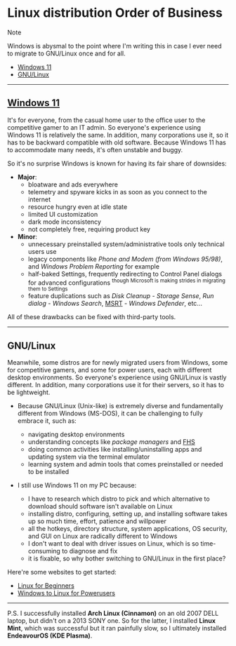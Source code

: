 # Linux distribution Order of Business
> [!NOTE]
> Windows is abysmal to the point where I'm writing this in case I ever need to migrate to GNU/Linux once and for all.

- [Windows 11](#windows-11)
- [GNU/Linux](#gnulinux)

---
## [Windows 11](https://github.com/nhantrichuyenanh/win-11-ofb "nhantrichuyenanh")
It's for everyone, from the casual home user to the office user to the competitive gamer to an IT admin. So everyone's experience using Windows 11 is relatively the same. In addition, many corporations use it, so it has to be backward compatible with old software. Because Windows 11 has to accommodate many needs, it's often unstable and buggy.

So it's no surprise Windows is known for having its fair share of downsides:
- **Major**:
  - bloatware and ads everywhere
  - telemetry and spyware kicks in as soon as you connect to the internet  
  - resource hungry even at idle state  
  - limited UI customization
  - dark mode inconsistency
  - not completely free, requiring product key  
- **Minor**:
  - unnecessary preinstalled system/administrative tools only technical users use  
  - legacy components like *Phone and Modem (from Windows 95/98)*, and *Windows Problem Reporting* for example
  - half-baked Settings, frequently redirecting to Control Panel dialogs for advanced configurations <sup>though Microsoft is making strides in migrating them to Settings</sup>
  - feature duplications such as *Disk Cleanup* - *Storage Sense*, *Run dialog* - *Windows Search*, [MSRT](https://wikipedia.org/wiki/Malicious_Software_Removal_Tool) - *Windows Defender*, etc...  

All of these drawbacks can be fixed with third-party tools.

---
## GNU/Linux
Meanwhile, some distros are for newly migrated users from Windows, some for competitive gamers, and some for power users, each with different desktop environments. So everyone's experience using GNU/Linux is vastly different. In addition, many corporations use it for their servers, so it has to be lightweight.

- Because GNU/Linux (Unix-like) is extremely diverse and fundamentally different from Windows (MS-DOS), it can be challenging to fully embrace it, such as:
  - navigating desktop environments
  - understanding concepts like *package managers* and [FHS](https://wikipedia.org/wiki/Filesystem_Hierarchy_Standard "Wikipedia")
  - doing common activities like installing/uninstalling apps and updating system via the terminal emulator
  - learning system and admin tools that comes preinstalled or needed to be installed

- I still use Windows 11 on my PC because:
  - I have to research which distro to pick and which alternative to download should software isn't available on Linux
  - installing distro, configuring, setting up, and installing software takes up so much time, effort, patience and willpower
  - all the hotkeys, directory structure, system applications, OS security, and GUI on Linux are radically different to Windows
  - I don't want to deal with driver issues on Linux, which is so time-consuming to diagnose and fix
  - it is fixable, so why bother switching to GNU/Linux in the first place?

Here're some websites to get started:
- [Linux for Beginners](https://christitus.com/linux-for-beginners "Chris Titus Tech")
- [Windows to Linux for Powerusers](https://christitus.com/windows-to-linux "Chris Titus Tech")

---

P.S. I successfully installed **Arch Linux (Cinnamon)** on an old 2007 DELL laptop, but didn't on a 2013 SONY one. So for the latter, I installed **Linux Mint**, which was successful but it ran painfully slow, so I ultimately installed **EndeavourOS (KDE Plasma)**.
